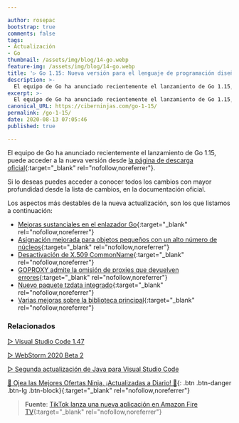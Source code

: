 ```yaml
---

author: rosepac
bootstrap: true
comments: false
tags:
- Actualización
- Go
thumbnail: /assets/img/blog/14-go.webp
feature-img: /assets/img/blog/14-go.webp
title: '▷ Go 1.15: Nueva versión para el lenguaje de programación diseñado por Google'
description: >-
  El equipo de Go ha anunciado recientemente el lanzamiento de Go 1.15, puede acceder a la nueva versión desde [la página de descarga oficial.
excerpt: >-
  El equipo de Go ha anunciado recientemente el lanzamiento de Go 1.15, puede acceder a la nueva versión desde [la página de descarga oficial.
canonical_URL: https://ciberninjas.com/go-1-15/
permalink: /go-1-15/
date: 2020-08-13 07:05:46
published: true

---
```


El equipo de Go ha anunciado recientemente el lanzamiento de Go 1.15, puede acceder a la nueva versión desde [la página de descarga oficial](https://golang.org/dl/){:target="_blank" rel="nofollow,noreferrer"}.

Si lo deseas puedes acceder a conocer todos los cambios con mayor profundidad desde la lista de cambios, en la documentación oficial.

Los aspectos más destables de la nueva actualización, son los que listamos a continuación:

- [Mejoras sustanciales en el enlazador Go](https://golang.org/doc/go1.15#linker){:target="_blank" rel="nofollow,noreferrer"}
- [Asignación mejorada para objetos pequeños con un alto número de núcleos](https://golang.org/doc/go1.15#runtime){:target="_blank" rel="nofollow,noreferrer"}
- [Desactivación de X.509 CommonName](https://golang.org/doc/go1.15#commonname){:target="_blank" rel="nofollow,noreferrer"}
- [GOPROXY admite la omisión de proxies que devuelven errores](https://golang.org/doc/go1.15#go-command){:target="_blank" rel="nofollow,noreferrer"}
- [Nuevo paquete tzdata integrado](https://golang.org/doc/go1.15#time/tzdata){:target="_blank" rel="nofollow,noreferrer"}
- [Varias mejoras sobre la biblioteca principal](https://golang.org/doc/go1.15#library){:target="_blank" rel="nofollow,noreferrer"}

### Relacionados

[▷ Visual Studio Code 1.47](https://ciberninjas.com/visual-studio-code-1-47/)

[▷ WebStorm 2020 Beta 2](https://ciberninjas.com/webstorm-2020-2/)

[▷ Segunda actualización de Java para Visual Studio Code](https://ciberninjas.com/actualidad-java-visual-studio/)

[🎁 Ojea las Mejores Ofertas Ninja, ¡Actualizadas a Diario! 🛒](https://www.amazon.es/shop/cibercursos "Los Mejores Chollos de Amazon, Ofertas Flash, Black Monday y Amazon Prime Day"){: .btn .btn-danger .btn-lg .btn-block}{:target="_blank" rel="nofollow,noreferrer"}

> **Fuente**: [TikTok lanza una nueva aplicación en Amazon Fire TV](https://www.theverge.com/2020/8/6/21357300/tiktok-amazon-fire-tv-app-launch-free-tv-mobile){:target="_blank" rel="nofollow,noreferrer"}